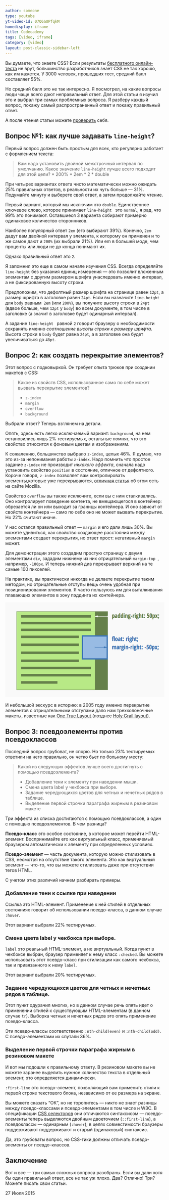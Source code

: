 ```yaml
---
author: someone
type: youtube
yt-video-id: 07Q6aUPfqkM
homedisplay: iframe
title: Codecademy
tags: [video, iframe]
category: [video]
layout: post-classic-sidebar-left
---
```

<p>Вы думаете, что знаете CSS? Если результаты <a href="https://sitthetest.com/tests">бесплатного онлайн-теста</a> не врут, большинство разработчиков знает CSS не так хорошо, как им кажется. У 3000 человек, прошедших тест, средний балл составляет 55%.</p> <p>Но средний балл это не так интересно. Я посмотрел, на какие вопросы люди чаще всего дают неправильный ответ. Для этой статьи я изучил это и выбрал три самых проблемных вопроса. Я разберу каждый вопрос, покажу самый распространенный ответ и покажу правильный ответ.</p> <p>А после чтения статьи можете <a href="https://sitthetest.com/tests">проверить</a> себя.</p> <h2 id="heading-line-height">Вопрос №1: как лучше задавать <code>line-height</code>?</h2> <p>Первый вопрос должен быть простым для всех, кто регулярно работает с формлением текста:</p> <blockquote> <p>Вам надо установить двойной межстрочный интервал по умолчанию. Какое значение <code>line-height</code> лучше всего подходит для этой цели? * 200% * 2em * 2 * double</p> </blockquote> <p>При четырех вариантах ответа чисто математически можно ожидать 25% правильных ответов, в реальности их чуть больше — 31%. Подумайте минуту и выберете свой ответ, а затем продолжайте чтение.</p> <p>Первый вариант, который мы исключим это <code>double</code>. Единственное ключевое слово, которое принимает <code>line-height </code> это <code>normal</code>, я рад, что 99% это понимают. Оставшиеся 3 варианта собирают примерно одинаковое количество сторонников.</p> <p>Наиболее популярный ответ <code>2em</code> (его выбирают 39%). Конечно, <code>2em</code> дадут вам двойной интервал у элемента, к которому он применен и то же самое дают и <code>200%</code> (их выбрали 21%). Или em в большей моде, чем проценты или люди не до конца понимают их.</p> <p>Однако правильный ответ это <code>2</code>.</p> <p>Я запомнил это еще в самом начале изучения CSS. Всегда определяйте <code>line-height</code> без указания единиц измерения — это позволит вложенным элементам с другим размером шрифта унаследовать именно интервал, а не фиксированную высоту строки.</p> <p>Предположим, что дефолтный размер шрифта на странице равен <code>12pt</code>, а размер шрифта в заголовке равен <code>24pt</code>. Если вы назначите <code>line-height</code> для <code>body</code> равным<code> 2em</code> (или <code>200%</code>), вы получите высоту строки в <code>24pt</code> (вдвое больше, чем <code>12pt</code> у <code>body</code>) во всем документе, в том числе в заголовке (а значит в заголовке будет одинарный интервал).</p> <p>А задание <code>line-height </code> равной <code>2</code> говорит браузеру о необходимости сохранять именно <em>соотношение высоты строки к размеру шрифта</em>. Высота строки в <code>body</code> будет равна <code>24pt</code>, а в заголовке она будет увеличиваться до <code>48pt</code>.</p> <h2 id="heading-section">Вопрос 2: как создать перекрытие элементов?</h2> <p>Этот вопрос с подковыркой. Он требует опыта трюков при создании макетов с CSS:</p> <blockquote> <p>Какое из свойств CSS, использованное само по себе может вызвать перекрытие элементов?</p> <ul> <li><code>z-index</code></li> <li><code>margin</code></li> <li><code>overflow</code></li> <li><code>background</code></li> </ul> </blockquote> <p>Выбрали ответ? Теперь взглянем на детали.</p> <p>Опять, здесь есть легко исключаемый вариант: <code>background</code>, на нем остановились лишь 2% тестируемых, остальные помнят, что это свойство относится к фоновым цветам и изображениям.</p> <p>К сожалению, большинство выбрало <code>z-index</code>, целых 46%. Я думаю, что это из-за непонимания работы <code>z-index</code>. Надо помнить что простое задание <code>z-index</code> не производит <em>никакого эффекта</em>, сначала надо установить свойство <code>position</code> в состояние, отличное от дефолтного. Короче говоря, <code>z-index</code> позволяет вам контролировать элементы,которые уже перекрываются, <a href="https://developer.mozilla.org/en-US/docs/Web/Guide/CSS/Understanding_z_index">отличная статья</a> об этом есть на сайте Mozilla.</p> <p>Свойство <code>overflow</code> вы также исключите, если вы с ним сталкивались. Оно контролирует поведение контента, не вмещающегося в контейнер: обрезается ли он или выходит за границы контейнера. И оно зависит от свойств контейнера — само по себе оно не может вызвать перекрытие. Но 22% считают иначе.</p> <p>У нас остался правильный ответ — <code>margin</code> и его дали лишь 30%. Вы можете удивиться, как свойство создающее расстояния между элементами создает перекрытия, но ответ прост: негативный <code>margin</code> может.</p> <p>Для демонстрации этого создадим простую страницу с двумя элементами <code>div</code>, зададим нижнему из них отрицательный <code>margin-top </code>, например, <code>-100px</code>. И теперь нижний див перекрывает верхний на те самые 100 пикселей.</p> <p>На практике, вы практически никогда не делаете перекрытие таким методом, но отрицательные отступы вещь очень удобная при позиционировании элементов. Я часто пользуюсь им для выталкивания плавающих элементов в зону пэддинга их контейнера.</p> <p><img src="/img/1429090154fig-negative-margin-float.png" alt="negative-margin-float." itemprop="image" /></p> <p>И небольшой экскурс в историю: в 2005 году именно перекрытие элементов с отрицательными отступами дало нам трехколоночные макеты, известные как <a href="http://positioniseverything.net/articles/onetruelayout/"> One True Layout </a> (позднее <a href="http://alistapart.com/article/holygrail">Holy Grail layout</a>).</p> <h2 id="heading-section-1">Вопрос 3: псевдоэлементы против псевдоклассов</h2> <p>Последний вопрос грубоват, не спорю. Но только 23% тестируемых ответили на него правильно, он четко бьет по больному месту:</p> <blockquote> <p>Какой из следующих эффектов лучше всего достигнуть с помощью псевдоэлемента?</p> <ul> <li>Добавление тени к элементу при наведении мыши.</li> <li>Смена цвета label у чекбокса при выборе.</li> <li>Задание чередующихся цветов для четных и нечетных рядов в таблице.</li> <li>Выделение первой строчки параграфа жирным в резиновом макете</li> </ul> </blockquote> <p>Три эффекта из списка достигаются с помощью псевдоклассов, а один с помощью псевдоэлементов. В чем разница?</p> <p><strong>Псевдо-класс</strong> это особое состояние, в которое может перейти HTML-элемент. Воспринимайте его как виртуальный класс, применяемый браузером автоматически к элементу при определенных условиях.</p> <p><strong>Псевдо-элемент</strong> — часть документа, которую можно стилизовать в CSS, несмотря на отсутствие такого элемента. Это как виртуальный элемент — что-то, что вы можете стилизовать даже при отсутствии тегов HTML.</p> <p>С учетом этих различий начнем разбирать примеры.</p> <h3 id="heading-section-2">Добавление тени к ссылке при наведении</h3> <p>Ссылка это HTML-элемент. Применение к ней стилей в отдельных состояниях говорит об использовании псевдо-класса, в данном случае <code>:hover</code>.</p> <p>Этот вариант выбрали 22% тестируемых.</p> <h3 id="heading-label----">Смена цвета label у чекбокса при выборе.</h3> <p><code>label</code> это реальный HTML-элемент, а не виртуальный. Когда пункт в чекбоксе выбран, браузер применяет к нему класс <code>:checked</code>. Вы можете использовать этот псевдо-класс при стилизации как самого чекбокса, так и привязанного к нему <code>label</code>.</p> <p>Этот вариант выбрали 20% тестируемых.</p> <h3 id="heading-section-3">Задание чередующихся цветов для четных и нечетных рядов в таблице.</h3> <p>Этот пункт одурачил многих, но в данном случае речь опять идет о применении стилей к существующим HTML-элементам (в данном случае <code>tr</code>). Выборка четных и нечетных рядов это опять применение псевдо-класса.</p> <p>Эти псевдо-классы соответственно <code>:nth-child(even)</code> и <code>:nth-child(odd)</code>. С псевдо-элементами их спутали 36%.</p> <h3 id="heading-section-4">Выделение первой строчки параграфа жирным в резиновом макете</h3> <p>И вот мы подошли к правильному ответу. В резиновом макете вы не можете заранее выделить нужное количество текста в отдельный элемент, это определяется динамически.</p> <p><code>:first-line</code> это псевдо-элемент, позволяющий вам применить стили к первой строке текстового блока, независимо от ее размера на экране.</p> <p>Вы можете сказать “ОК”, но не торопитесь — никто не знает разницы между псевдо-классами и псевдо-элементами в том числе и W3С. В спецификации <a href="http://dev.w3.org/csswg/selectors-3/#pseudo-elements">CSS селекторов</a> они отличаются синтаксисом — псевдо-элементы теперь выделяются двойным двоеточием (<code>::first-line</code>), а псевдоклассы — одинарным (<code>:hover</code>); в целях совместимости браузеры поддерживают поддерживают и старый (одинаковый) синтаксис.</p> <p>Да, это грубоваты вопрос, но CSS-гики должны отличать псевдо-элементы от псевдо-классов.</p> <h2 id="heading-section-5">Заключение</h2> <p>Вот и все — три самых сложных вопроса разобраны. Если вы дали хотя бы один правильный ответ, все не так уж плохо. Два? Отлично! Три? Можете писать свои статьи.</p> </article> <div> <p class="post-meta" <time class="published" datetime="2015-07-27"> 27 Июля 2015 </time> </p> 


